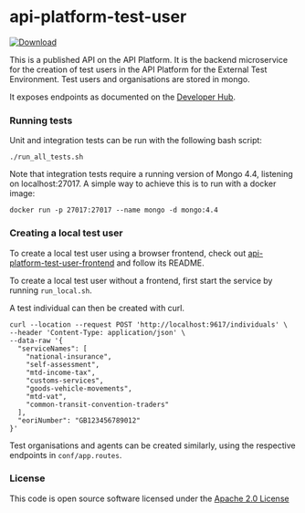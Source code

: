 # api-platform-test-user

[ ![Download](https://api.bintray.com/packages/hmrc/releases/api-platform-test-user/images/download.svg) ](https://bintray.com/hmrc/releases/api-platform-test-user/_latestVersion)

This is a published API on the API Platform.
It is the backend microservice for the creation of test users in the API Platform for the External Test Environment.
Test users and organisations are stored in mongo.

It exposes endpoints as documented on the [Developer Hub](https://developer.service.hmrc.gov.uk/api-documentation/docs/api/service/api-platform-test-user).

### Running tests

Unit and integration tests can be run with the following bash script:

    ./run_all_tests.sh

Note that integration tests require a running version of Mongo 4.4, listening on localhost:27017. A simple way to achieve this
is to run with a docker image:

    docker run -p 27017:27017 --name mongo -d mongo:4.4

### Creating a local test user

To create a local test user using a browser frontend, check out [api-platform-test-user-frontend](https://github.com/hmrc/api-platform-test-user-frontend)
and follow its README.

To create a local test user without a frontend, first start the service by running `run_local.sh`.

A test individual can then be created with curl.
```
curl --location --request POST 'http://localhost:9617/individuals' \
--header 'Content-Type: application/json' \
--data-raw '{
  "serviceNames": [
    "national-insurance",
    "self-assessment",
    "mtd-income-tax",
    "customs-services",
    "goods-vehicle-movements",
    "mtd-vat",
    "common-transit-convention-traders"
  ],
  "eoriNumber": "GB123456789012"
}'
```

Test organisations and agents can be created similarly, using the respective endpoints in `conf/app.routes`.

### License

This code is open source software licensed under the [Apache 2.0 License]("http://www.apache.org/licenses/LICENSE-2.0.html")

